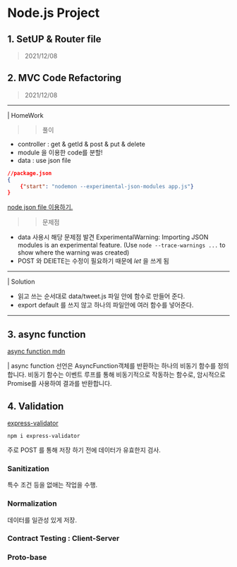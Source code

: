 # Node.js Project

## 1. SetUP & Router file

> 2021/12/08

## 2. MVC Code Refactoring

> 2021/12/08

---

| HomeWork

> > 풀이

- controller : get & getId & post & put & delete
- module 을 이용한 code를 분할!
- data : use json file

```json
//package.json
{
	{"start": "nodemon --experimental-json-modules app.js"}
}
```

[node json file 이용하기.](https://nkaushik.com/javascript/json-module-import-error-es6/)

> > 문제점

- data 사용시 해당 문제점 발견
  ExperimentalWarning: Importing JSON modules is an experimental feature.
  (Use `node --trace-warnings ...` to show where the warning was created)
- POST 와 DElETE는 수정이 필요하기 때문에 _let_ 을 쓰게 됨

---

| Solution

- 읽고 쓰는 순서대로 data/tweet.js 파일 안에 함수로 만들어 준다.
- export default 를 쓰지 않고 하나의 파일안에 여러 함수를 넣어준다.

---

## 3. async function

[async function mdn](https://developer.mozilla.org/ko/docs/Web/JavaScript/Reference/Statements/async_function)

| async function 선언은 AsyncFunction객체를 반환하는 하나의 비동기 함수를 정의합니다. 비동기 함수는 이벤트 루프를 통해 비동기적으로 작동하는 함수로, 암시적으로 Promise를 사용하여 결과를 반환합니다.

## 4. Validation

[express-validator](https://express-validator.github.io/docs/sanitization.html)

```shell
npm i express-validator
```

주로 POST 를 통해 저장 하기 전에 데이터가 유효한지 검사.

### Sanitization

특수 조건 등을 없애는 작업을 수행.

### Normalization

데이터를 일관성 있게 저장.

### Contract Testing : Client-Server

### Proto-base
